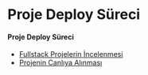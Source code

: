 # Proje Deploy Süreci

#### Proje Deploy Süreci ####
- [Fullstack Projelerin İncelenmesi](fullstack-projelerin-incelenmesi)
- [Projenin Canlıya Alınması](projenin-canliya-alinmasi)
